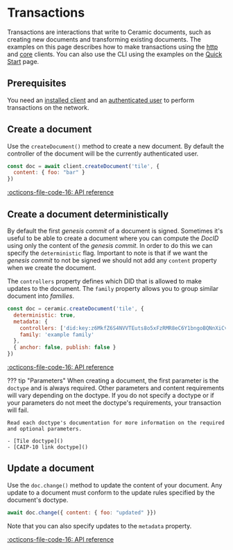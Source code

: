 # Transactions
Transactions are interactions that write to Ceramic documents, such as creating
new documents and transforming existing documents. The examples on this page
describes how to make transactions using the [http]() and [core]() clients.
You can also use the CLI using the examples on the [Quick Start](quick-start.md)
page.

## Prerequisites
You need an [installed client](installation.md) and an
[authenticated user](authentication.md) to perform transactions on the network.

## Create a document
Use the `createDocument()` method to create a new document. By default the
controller of the document will be the currently authenticated user.


``` javascript
const doc = await client.createDocument('tile', {
  content: { foo: "bar" }
})
```

[:octicons-file-code-16: API reference]()

## Create a document deterministically
By default the first *genesis commit* of a document is signed. Sometimes it's
useful to be able to create a document where you can compute the *DocID* using
only the content of the *genesis commit*. In order to do this we can specify
the `deterministic` flag. Important to note is that if we want the *genesis
commit* to not be signed we should not add any `content` property when we create
the document.

The `controllers` property defines which DID that is allowed to make updates
to the document. The `family` property allows you to group similar document into
*families*.


``` javascript
const doc = ceramic.createDocument('tile', {
  deterministic: true,
  metadata: {
    controllers: ['did:key:z6MkfZ6S4NVVTEuts8o5xFzRMR8eC6Y1bngoBQNnXiCvhH8H'],
    family: 'example family'
  },
  { anchor: false, publish: false }
})
```
[:octicons-file-code-16: API reference]()

??? tip "Parameters"
    When creating a document, the first parameter is the `doctype` and is always
    required. Other parameters and content requirements will vary depending on
    the doctype. If you do not specify a doctype or if your parameters do not
    meet the doctype's requirements, your transaction will fail.

    Read each doctype's documentation for more information on the required and optional parameters.

    - [Tile doctype]()
    - [CAIP-10 link doctype]()

## Update a document
Use the `doc.change()` method to update the content of your document. Any update
to a document must conform to the update rules specified by the document's
doctype.


``` javascript
await doc.change({ content: { foo: "updated" }})
```

Note that you can also specify updates to the `metadata` property.

[:octicons-file-code-16: API reference]()



</br>
</br>
</br>
